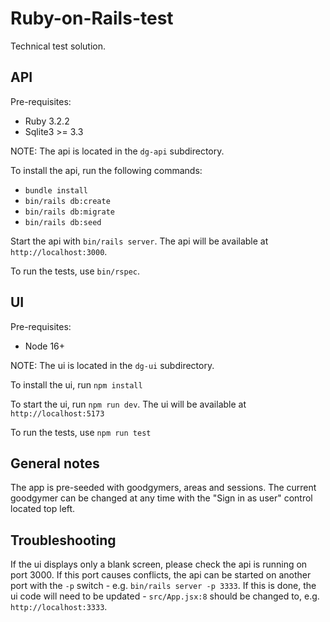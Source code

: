 # Ruby-on-Rails-test

Technical test solution.

## API

Pre-requisites:
- Ruby 3.2.2
- Sqlite3 >= 3.3

NOTE: The api is located in the `dg-api` subdirectory.

To install the api, run the following commands:

- `bundle install`
- `bin/rails db:create`
- `bin/rails db:migrate`
- `bin/rails db:seed`

Start the api with `bin/rails server`. The api will be available at `http://localhost:3000`.

To run the tests, use `bin/rspec`.

## UI

Pre-requisites:
- Node 16+

NOTE: The ui is located in the `dg-ui` subdirectory.

To install the ui, run `npm install`

To start the ui, run `npm run dev`. The ui will be available at `http://localhost:5173`

To run the tests, use `npm run test`

## General notes

The app is pre-seeded with goodgymers, areas and sessions. The current goodgymer can be changed at any time with the "Sign in as user" control located top left.

## Troubleshooting

If the ui displays only a blank screen, please check the api is running on port 3000. If this port causes conflicts, the api can be started on another port with the `-p` switch - e.g. `bin/rails server -p 3333`. If this is done, the ui code will need to be updated - `src/App.jsx:8` should be changed to, e.g. `http://localhost:3333`.






